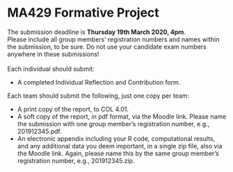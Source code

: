 # MA429 Formative Project
The submission deadline is **Thursday 19th March 2020, 4pm**. \
Please include all group members’ registration numbers and names within the submission, to be sure. Do not use your candidate exam numbers anywhere in these submissions!\
\
Each individual should submit:
* A completed Individual Reflection and Contribution form.

Each team should submit the following, just one copy per team:
* A print copy of the report, to COL 4.01.
* A soft copy of the report, in pdf format, via the Moodle link. Please name the submission with one group member’s registration number, e.g., 201912345.pdf.
* An electronic appendix including your R code, computational results, and any additional data you deem important, in a single zip file, also via the Moodle link. Again, please name this by the same group member’s registration number, e.g., 201912345.zip.

